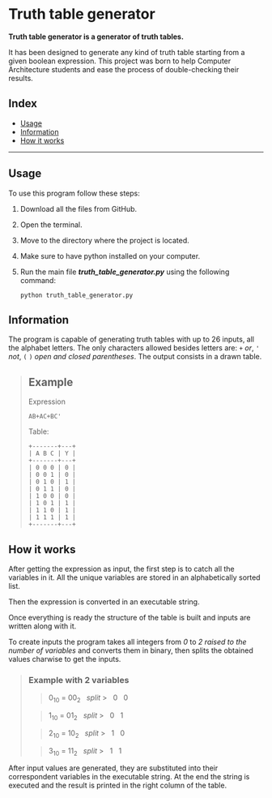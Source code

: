# Truth table generator

**Truth table generator is a generator of truth tables.**

It has been designed to generate any kind of truth table starting from a given boolean expression.
This project was born to help Computer Architecture students
and ease the process of double-checking their results.

## Index
 - [Usage](#usage)
 - [Information](#information)
 - [How it works](#how-it-works)

----

## Usage

To use this program follow these steps:

1. Download all the files from GitHub.
2. Open the terminal.
3. Move to the directory where the project is located.
4. Make sure to have python installed on your computer.
5. Run the main file ***truth_table_generator.py*** using the following command:
   
   `python truth_table_generator.py`

## Information

The program is capable of generating truth tables with up to 26 inputs, all the alphabet letters.
The only characters allowed besides letters are: `+` *or*, `'` *not*, `(` `)` *open and closed parentheses*.
The output consists in a drawn table.

> ## Example
> 
> Expression
> ```
> AB+AC+BC'
> ```
> Table:
> ```
> +-------+---+
> | A B C | Y |
> +-------+---+
> | 0 0 0 | 0 |
> | 0 0 1 | 0 |
> | 0 1 0 | 1 |
> | 0 1 1 | 0 |
> | 1 0 0 | 0 |
> | 1 0 1 | 1 |
> | 1 1 0 | 1 |
> | 1 1 1 | 1 |
> +-------+---+
> ```

## How it works

After getting the expression as input, the first step is to catch all the variables in it.
All the unique variables are stored in an alphabetically sorted list.

Then the expression is converted in an executable string.

Once everything is ready the structure of the table is built and inputs are
written along with it.

To create inputs the program takes all integers from *0* to *2 raised to the number of variables*
and converts them in binary, then splits the obtained values charwise to get the inputs.
> ### Example with 2 variables
> > 0<sub>10</sub> = 00<sub>2</sub> &nbsp; *split* > &nbsp; 0 &nbsp; 0
> 
> > 1<sub>10</sub> = 01<sub>2</sub> &nbsp; *split* > &nbsp; 0 &nbsp; 1
> 
> > 2<sub>10</sub> = 10<sub>2</sub> &nbsp; *split* > &nbsp; 1 &nbsp; 0
> 
> > 3<sub>10</sub> = 11<sub>2</sub> &nbsp; *split* > &nbsp; 1 &nbsp; 1

After input values are generated, they are substituted into their correspondent variables in the executable string.
At the end the string is executed and the result is printed in the right column of the table.
